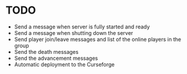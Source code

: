 # TODO

- Send a message when server is fully started and ready
- Send a message when shutting down the server
- Send player join/leave messages and list of the online players in the group
- Send the death messages
- Send the advancement messages
- Automatic deployment to the Curseforge
